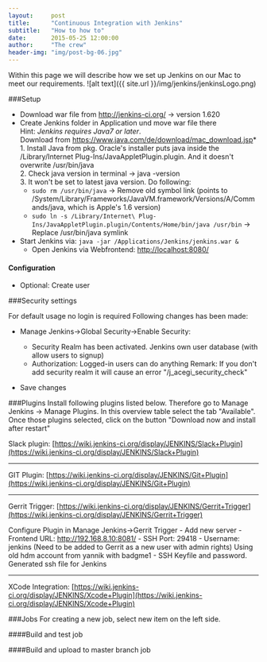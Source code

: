 ```yaml
---
layout:     post
title:      "Continuous Integration with Jenkins"
subtitle:   "How to how to"
date:       2015-05-25 12:00:00
author:     "The crew"
header-img: "img/post-bg-06.jpg"
---
```


Within this page we will describe how we set up Jenkins on our Mac to meet our requirements. 
![alt text]({{ site.url }}/img/jenkins/jenkinsLogo.png)


###Setup
- Download war file from http://jenkins-ci.org/ -> version 1.620
- Create Jenkins folder in Application und move war file there
<br />Hint: *Jenkins requires Java7 or later*. 
<br />Download from https://www.java.com/de/download/mac_download.jsp*
<br />1. Install Java from pkg. Oracle's installer puts java inside the /Library/Internet Plug-Ins/JavaAppletPlugin.plugin. And it doesn't overwrite /usr/bin/java
<br />2. Check java version in terminal -> java -version 
<br />3. It won't be set to latest java version. Do following:
  * ```sudo rm /usr/bin/java``` -> Remove old symbol link (points to /System/Library/Frameworks/JavaVM.framework/Versions/A/Commands/java, which is Apple's 1.6 version)
  * ```sudo ln -s /Library/Internet\ Plug-Ins/JavaAppletPlugin.plugin/Contents/Home/bin/java /usr/bin``` -> Replace /usr/bin/java symlink
- Start Jenkins via: ```java -jar /Applications/Jenkins/jenkins.war &```
  * Open Jenkins via Webfrontend: [http://localhost:8080/](http://localhost:8080/)

#### Configuration
- Optional: Create user


###Security settings

For default usage no login is required
Following changes has been made:
- Manage Jenkins->Global Security->Enable Security: 
     - Security Realm has been activated. Jenkins own user database (with allow users to signup)
     - Authorization: Logged-in users can do anything
Remark: If you don't add security realm it will cause an error "/j_acegi_security_check"

- Save changes



###Plugins
Install following plugins listed below. Therefore go to Manage Jenkins -> Manage Plugins. In this overview table select the tab "Available". Once those plugins selected, click on the button "Download now and install after restart"


Slack plugin: [https://wiki.jenkins-ci.org/display/JENKINS/Slack+Plugin](https://wiki.jenkins-ci.org/display/JENKINS/Slack+Plugin)

***

GIT Plugin: [https://wiki.jenkins-ci.org/display/JENKINS/Git+Plugin](https://wiki.jenkins-ci.org/display/JENKINS/Git+Plugin)

***
Gerrit Trigger: [https://wiki.jenkins-ci.org/display/JENKINS/Gerrit+Trigger](https://wiki.jenkins-ci.org/display/JENKINS/Gerrit+Trigger)

Configure Plugin in Manage Jenkins->Gerrit Trigger
     - Add new server
     - Frontend URL: http://192.168.8.10:8081/
     - SSH Port: 29418
     - Username: jenkins (Need to be added to Gerrit as a new user with admin rights)
       Using old hdm account from yannik with badgme1
     - SSH Keyfile and password. Generated ssh file for Jenkins

***
XCode Integration: [https://wiki.jenkins-ci.org/display/JENKINS/Xcode+Plugin](https://wiki.jenkins-ci.org/display/JENKINS/Xcode+Plugin)



###Jobs
For creating a new job, select new item on the left side. 

####Build and test job


####Build and upload to master branch job